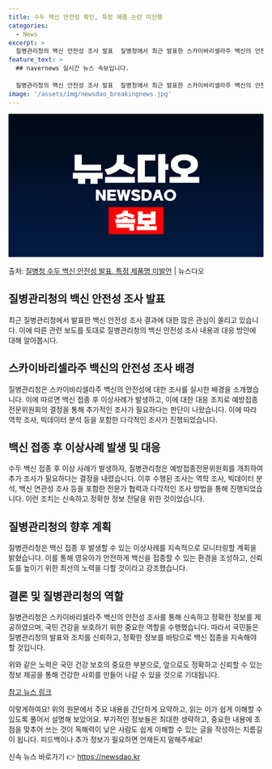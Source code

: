 ```yaml
---
title: 수두 백신 안전성 확인, 특정 제품 논란 미진행
categories:
  - News
excerpt: >
  질병관리청의 백신 안전성 조사 발표  질병청에서 최근 발표한 스카이바리셀라주 백신의 안전성 조사 결과에 대해…
feature_text: >
  ## navernews 실시간 뉴스 속보입니다.

  질병관리청의 백신 안전성 조사 발표  질병청에서 최근 발표한 스카이바리셀라주 백신의 안전성 조사 결과에 대해…
image: '/assets/img/newsdao_breakingnews.jpg'
---
```


![뉴스다오 속보](/assets/img/newsdao_breakingnews.jpg)

<p>출처: <a href="https://newsdao.kr/4242" rel="dofollow">질병청 수두 백신 안전성 발표, 특정 제품명 미발언</a> | 뉴스다오</p>

## 질병관리청의 백신 안전성 조사 발표

최근 질병관리청에서 발표한 백신 안전성 조사 결과에 대한 많은 관심이 쏠리고 있습니다. 이에 따른 관련 보도를 토대로 질병관리청의 백신 안전성 조사 내용과 대응 방안에 대해 알아봅시다.

## 스카이바리셀라주 백신의 안전성 조사 배경

질병관리청은 스카이바리셀라주 백신의 안전성에 대한 조사를 실시한 배경을 소개했습니다. 이에 따르면 백신 접종 후 이상사례가 발생하고, 이에 대한 대응 조치로 예방접종전문위원회의 결정을 통해 추가적인 조사가 필요하다는 판단이 나왔습니다. 이에 따라 역학 조사, 빅데이터 분석 등을 포함한 다각적인 조사가 진행되었습니다.

## 백신 접종 후 이상사례 발생 및 대응

수두 백신 접종 후 이상 사례가 발생하자, 질병관리청은 예방접종전문위원회를 개최하여 추가 조사가 필요하다는 결정을 내렸습니다. 이후 수행된 조사는 역학 조사, 빅데이터 분석, 백신 연관성 조사 등을 포함한 전문가 협력과 다각적인 조사 방법을 통해 진행되었습니다. 이런 조치는 신속하고 정확한 정보 전달을 위한 것이었습니다.

## 질병관리청의 향후 계획

질병관리청은 백신 접종 후 발생할 수 있는 이상사례를 지속적으로 모니터링할 계획을 밝혔습니다. 이를 통해 영유아가 안전하게 백신을 접종할 수 있는 환경을 조성하고, 신뢰도를 높이기 위한 최선의 노력을 다할 것이라고 강조했습니다.

## 결론 및 질병관리청의 역할

질병관리청은 스카이바리셀라주 백신의 안전성 조사를 통해 신속하고 정확한 정보를 제공하였으며, 국민 건강을 보호하기 위한 중요한 역할을 수행했습니다. 따라서 국민들은 질병관리청의 발표와 조치를 신뢰하고, 정확한 정보를 바탕으로 백신 접종을 지속해야 할 것입니다.

위와 같은 노력은 국민 건강 보호의 중요한 부분으로, 앞으로도 정확하고 신뢰할 수 있는 정보 제공을 통해 건강한 사회를 만들어 나갈 수 있을 것으로 기대됩니다.

[참고 뉴스 링크](https://newsdao.kr/4242)

이렇게하여요! 위의 원문에서 주요 내용을 간단하게 요약하고, 읽는 이가 쉽게 이해할 수 있도록 풀어서 설명해 보았어요. 부가적인 정보들은 최대한 생략하고, 중요한 내용에 초점을 맞추어 쓰는 것이 독해력이 낮은 사람도 쉽게 이해할 수 있는 글을 작성하는 지름길이 됩니다. 피드백이나 추가 정보가 필요하면 언제든지 말해주세요! 

신속 뉴스 바로가기 👉 <a href="https://newsdao.kr" rel="dofollow">https://newsdao.kr</a>


